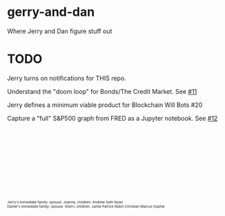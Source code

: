 # gerry-and-dan

Where Jerry and Dan figure stuff out


# TODO

Jerry turns on notifications for THIS repo.

Understand the "doom loop" for Bonds/The Credit Market. See [#11](https://github.com/pflagerd/gerry-and-dan/issues/11)

Jerry defines a minimum viable product for Blockchain Will Bots #20

Capture a "full" S&P500 graph from FRED as a Jupyter notebook. See [#12](https://github.com/pflagerd/gerry-and-dan/issues/12)





<br><br><br><br><br><br><br><br><br>

<div style="font-size: 6pt;">Jerry's immediate family: spouse: Joanne, children: Andrew Seth Nyan<br>
Daniel's immediate family: spouse: Sherri, children: Jamie Patrick Robin Christian Marcus Sophie</div>
